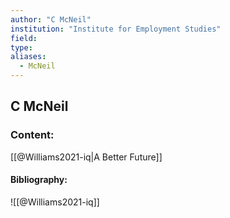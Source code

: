 ```yaml
---
author: "C McNeil"
institution: "Institute for Employment Studies"
field:
type:
aliases:
  - McNeil
---
```


## C McNeil

### Content:
[[@Williams2021-iq|A Better Future]]

#### Bibliography:

![[@Williams2021-iq]]